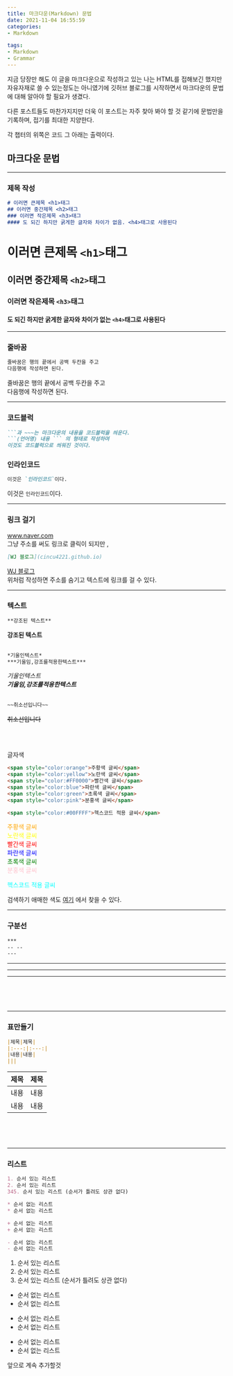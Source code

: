 ```yaml
---
title: 마크다운(Markdown) 문법
date: 2021-11-04 16:55:59
categories: 
- Markdown

tags:
- Markdown
- Grammar
---
```

지금 당장만 해도 이 글을 마크다운으로 작성하고 있는 나는 HTML를 접해보긴 했지만 자유자재로 쓸 수 있는정도는 아니였기에 깃허브 블로그를 시작하면서 마크다운의 문법에 대해 알아야 할 필요가 생겼다.  


다른 포스트들도 마찬가지지만 더욱 이 포스트는 자주 찾아 봐야 할 것 같기에 문법만을 기록하며, 접기를 최대한 지양한다.

각 챕터의 위쪽은 코드 그 아래는 출력이다.

## 마크다운 문법

---
### 제목 작성
```markdown
# 이러면 큰제목 <h1>태그
## 이러면 중간제목 <h2>태그
### 이러면 작은제목 <h3>태그
#### 도 되긴 하지만 굵게한 글자와 차이가 없음. <h4>태그로 사용된다
```
# 이러면 큰제목 `<h1>`태그
## 이러면 중간제목 `<h2>`태그
### 이러면 작은제목 `<h3>`태그
#### 도 되긴 하지만 굵게한 글자와 차이가 없는 `<h4>`태그로 사용된다

---

### 줄바꿈

```markdown
줄바꿈은 행의 끝에서 공백 두칸을 주고  
다음행에 작성하면 된다.
```
줄바꿈은 행의 끝에서 공백 두칸을 주고  
다음행에 작성하면 된다.

---

### 코드블럭

```markdown
```과 ~~~는 마크다운의 내용을 코드블럭을 씌운다.
```(언어명) 내용 ``` 의 형태로 작성하며
이것도 코드블럭으로 씌워진 것이다.
```
### 인라인코드
```markdown
이것은 `인라인코드`이다.
```
이것은 `인라인코드`이다.

---

### 링크 걸기

www.naver.com  
그냥 주소를 써도 링크로 클릭이 되지만 ,
```markdown
[WJ 블로그](cincu4221.github.io)
```
[WJ 블로그](cincu4221.github.io)  
위처럼 작성하면 주소를 숨기고 텍스트에 링크를 걸 수 있다.

---

### 텍스트

```markdown
**강조된 텍스트**
```
**강조된 텍스트**
<br><br>
```markdown
*기울인텍스트*
***기울임,강조를적용한텍스트***
```
*기울인텍스트*  
***기울임,강조를적용한텍스트***
<br><br>
```markdown
~~취소선입니다~~
```
~~취소선입니다~~

<br><br>

글자색
```markdown
<span style="color:orange">주황색 글씨</span>  
<span style="color:yellow">노란색 글씨</span>  
<span style="color:#FF0000">빨간색 글씨</span>  
<span style="color:blue">파란색 글씨</span>  
<span style="color:green">초록색 글씨</span>  
<span style="color:pink">분홍색 글씨</span> 

<span style="color:#00FFFF">헥스코드 적용 글씨</span>
```
<span style="color:orange">주황색 글씨</span>  
<span style="color:yellow">노란색 글씨</span>  
<span style="color:#FF0000">빨간색 글씨</span>  
<span style="color:blue">파란색 글씨</span>  
<span style="color:green">초록색 글씨</span>  
<span style="color:pink">분홍색 글씨</span> 

<span style="color:#00FFFF">헥스코드 적용 글씨</span>

검색하기 애매한 색도 [여기](https://www.color-hex.com/) 에서 찾을 수 있다.



---

### 구분선

```markdown
***
-- --
---
```
***
-- --
---

<br><br><br>

---

### 표만들기
```markdown
|제목|제목|
|:---:|:---:|
|내용|내용|
|||
```

|제목|제목|
|:---:|:---:|
|내용|내용|
|내용|내용|

<br><br><br>

---

### 리스트
```markdown
1. 순서 있는 리스트
2. 순서 있는 리스트
345. 순서 있는 리스트 (순서가 틀려도 상관 없다)

* 순서 없는 리스트
* 순서 없는 리스트

+ 순서 없는 리스트
+ 순서 없는 리스트

- 순서 없는 리스트
- 순서 없는 리스트
```

1. 순서 있는 리스트
2. 순서 있는 리스트
345. 순서 있는 리스트 (순서가 틀려도 상관 없다)

* 순서 없는 리스트
* 순서 없는 리스트

+ 순서 없는 리스트
+ 순서 없는 리스트

- 순서 없는 리스트
- 순서 없는 리스트




앞으로 계속 추가할것